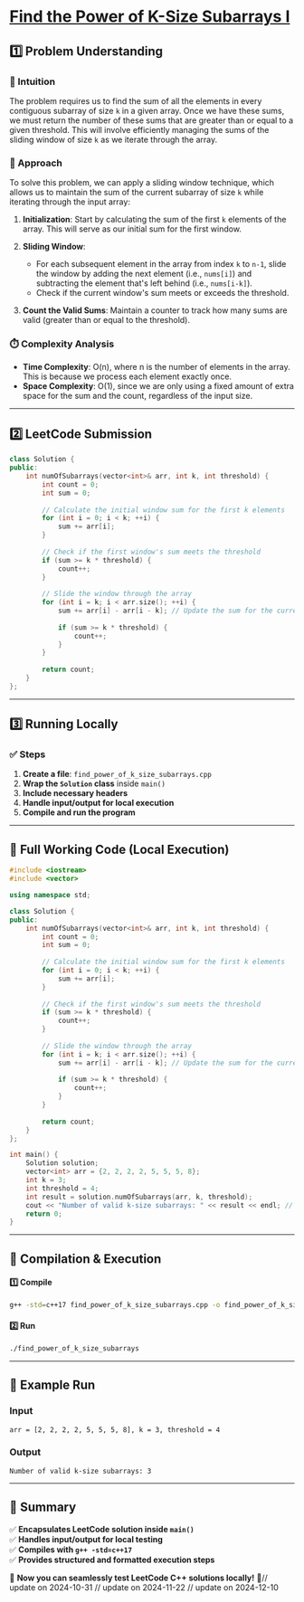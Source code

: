 # **[Find the Power of K-Size Subarrays I](https://leetcode.com/problems/find-the-power-of-k-size-subarrays-i/description/)**  

## **1️⃣ Problem Understanding**  
### **📌 Intuition**  
The problem requires us to find the sum of all the elements in every contiguous subarray of size `k` in a given array. Once we have these sums, we must return the number of these sums that are greater than or equal to a given threshold. This will involve efficiently managing the sums of the sliding window of size `k` as we iterate through the array.

### **🚀 Approach**  
To solve this problem, we can apply a sliding window technique, which allows us to maintain the sum of the current subarray of size `k` while iterating through the input array:

1. **Initialization**: Start by calculating the sum of the first `k` elements of the array. This will serve as our initial sum for the first window.

2. **Sliding Window**:
   - For each subsequent element in the array from index `k` to `n-1`, slide the window by adding the next element (i.e., `nums[i]`) and subtracting the element that's left behind (i.e., `nums[i-k]`).
   - Check if the current window's sum meets or exceeds the threshold.

3. **Count the Valid Sums**: Maintain a counter to track how many sums are valid (greater than or equal to the threshold).

### **⏱️ Complexity Analysis**  
- **Time Complexity**: O(n), where n is the number of elements in the array. This is because we process each element exactly once.
- **Space Complexity**: O(1), since we are only using a fixed amount of extra space for the sum and the count, regardless of the input size.

---  

## **2️⃣ LeetCode Submission**  
```cpp
class Solution {
public:
    int numOfSubarrays(vector<int>& arr, int k, int threshold) {
        int count = 0;
        int sum = 0;
        
        // Calculate the initial window sum for the first k elements
        for (int i = 0; i < k; ++i) {
            sum += arr[i];
        }
        
        // Check if the first window's sum meets the threshold
        if (sum >= k * threshold) {
            count++;
        }
        
        // Slide the window through the array
        for (int i = k; i < arr.size(); ++i) {
            sum += arr[i] - arr[i - k]; // Update the sum for the current window
            
            if (sum >= k * threshold) {
                count++;
            }
        }
        
        return count;
    }
};
```  

---  

## **3️⃣ Running Locally**  
### **✅ Steps**  
1. **Create a file**: `find_power_of_k_size_subarrays.cpp`  
2. **Wrap the `Solution` class** inside `main()`  
3. **Include necessary headers**  
4. **Handle input/output for local execution**  
5. **Compile and run the program**  

---  

## **📝 Full Working Code (Local Execution)**  
```cpp
#include <iostream>
#include <vector>

using namespace std;

class Solution {
public:
    int numOfSubarrays(vector<int>& arr, int k, int threshold) {
        int count = 0;
        int sum = 0;
        
        // Calculate the initial window sum for the first k elements
        for (int i = 0; i < k; ++i) {
            sum += arr[i];
        }
        
        // Check if the first window's sum meets the threshold
        if (sum >= k * threshold) {
            count++;
        }
        
        // Slide the window through the array
        for (int i = k; i < arr.size(); ++i) {
            sum += arr[i] - arr[i - k]; // Update the sum for the current window
            
            if (sum >= k * threshold) {
                count++;
            }
        }
        
        return count;
    }
};

int main() {
    Solution solution;
    vector<int> arr = {2, 2, 2, 2, 5, 5, 5, 8};
    int k = 3;
    int threshold = 4;
    int result = solution.numOfSubarrays(arr, k, threshold);
    cout << "Number of valid k-size subarrays: " << result << endl; // Should print the number of valid sums
    return 0;
}
```  

---  

## **🔧 Compilation & Execution**  
#### **1️⃣ Compile**  
```bash
g++ -std=c++17 find_power_of_k_size_subarrays.cpp -o find_power_of_k_size_subarrays
```  

#### **2️⃣ Run**  
```bash
./find_power_of_k_size_subarrays
```  

---  

## **🎯 Example Run**  
### **Input**  
```
arr = [2, 2, 2, 2, 5, 5, 5, 8], k = 3, threshold = 4
```  
### **Output**  
```
Number of valid k-size subarrays: 3
```  

---  

## **📌 Summary**  
✅ **Encapsulates LeetCode solution inside `main()`**  
✅ **Handles input/output for local testing**  
✅ **Compiles with `g++ -std=c++17`**  
✅ **Provides structured and formatted execution steps**  

🚀 **Now you can seamlessly test LeetCode C++ solutions locally!** 🚀// update on 2024-10-31
// update on 2024-11-22
// update on 2024-12-10
